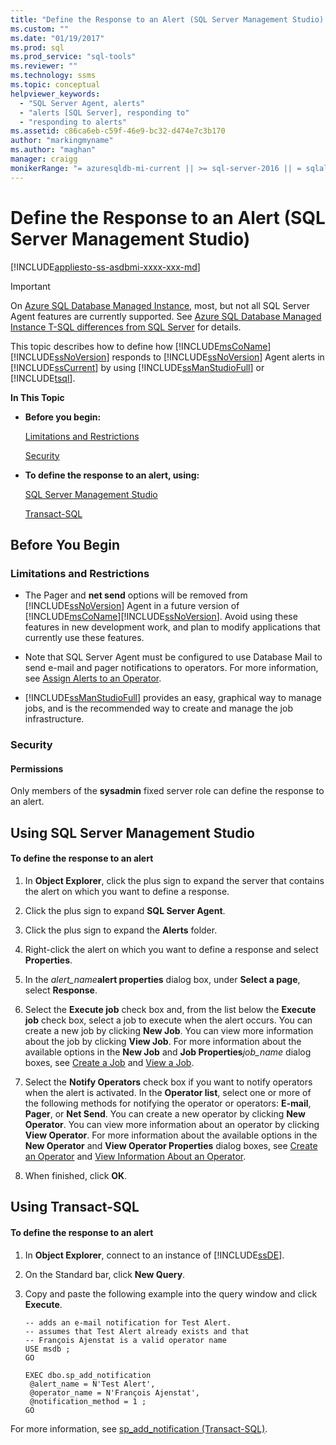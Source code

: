 ```yaml
---
title: "Define the Response to an Alert (SQL Server Management Studio) | Microsoft Docs"
ms.custom: ""
ms.date: "01/19/2017"
ms.prod: sql
ms.prod_service: "sql-tools"
ms.reviewer: ""
ms.technology: ssms
ms.topic: conceptual
helpviewer_keywords: 
  - "SQL Server Agent, alerts"
  - "alerts [SQL Server], responding to"
  - "responding to alerts"
ms.assetid: c86ca6eb-c59f-46e9-bc32-d474e7c3b170
author: "markingmyname"
ms.author: "maghan"
manager: craigg
monikerRange: "= azuresqldb-mi-current || >= sql-server-2016 || = sqlallproducts-allversions"
---
```

# Define the Response to an Alert (SQL Server Management Studio)
[!INCLUDE[appliesto-ss-asdbmi-xxxx-xxx-md](../../includes/appliesto-ss-asdbmi-xxxx-xxx-md.md)]

> [!IMPORTANT]  
> On [Azure SQL Database Managed Instance](https://docs.microsoft.com/azure/sql-database/sql-database-managed-instance), most, but not all SQL Server Agent features are currently supported. See [Azure SQL Database Managed Instance T-SQL differences from SQL Server](https://docs.microsoft.com/azure/sql-database/sql-database-managed-instance-transact-sql-information#sql-server-agent) for details.

This topic describes how to define how [!INCLUDE[msCoName](../../includes/msconame_md.md)] [!INCLUDE[ssNoVersion](../../includes/ssnoversion-md.md)] responds to [!INCLUDE[ssNoVersion](../../includes/ssnoversion-md.md)] Agent alerts in [!INCLUDE[ssCurrent](../../includes/sscurrent-md.md)] by using [!INCLUDE[ssManStudioFull](../../includes/ssmanstudiofull-md.md)] or [!INCLUDE[tsql](../../includes/tsql-md.md)].  
  
**In This Topic**  
  
-   **Before you begin:**  
  
    [Limitations and Restrictions](#Restrictions)  
  
    [Security](#Security)  
  
-   **To define the response to an alert, using:**  
  
    [SQL Server Management Studio](#SSMSProcedure)  
  
    [Transact-SQL](#TsqlProcedure)  
  
## <a name="BeforeYouBegin"></a>Before You Begin  
  
### <a name="Restrictions"></a>Limitations and Restrictions  
  
-   The Pager and **net send** options will be removed from [!INCLUDE[ssNoVersion](../../includes/ssnoversion-md.md)] Agent in a future version of [!INCLUDE[msCoName](../../includes/msconame_md.md)][!INCLUDE[ssNoVersion](../../includes/ssnoversion-md.md)]. Avoid using these features in new development work, and plan to modify applications that currently use these features.  
  
-   Note that SQL Server Agent must be configured to use Database Mail to send e-mail and pager notifications to operators. For more information, see [Assign Alerts to an Operator](assign-alerts-to-an-operator.md).  
  
-   [!INCLUDE[ssManStudioFull](../../includes/ssmanstudiofull-md.md)] provides an easy, graphical way to manage jobs, and is the recommended way to create and manage the job infrastructure.  
  
### <a name="Security"></a>Security  
  
#### <a name="Permissions"></a>Permissions  
Only members of the **sysadmin** fixed server role can define the response to an alert.  
  
## <a name="SSMSProcedure"></a>Using SQL Server Management Studio  
  
#### To define the response to an alert  
  
1.  In **Object Explorer**, click the plus sign to expand the server that contains the alert on which you want to define a response.  
  
2.  Click the plus sign to expand **SQL Server Agent**.  
  
3.  Click the plus sign to expand the **Alerts** folder.  
  
4.  Right-click the alert on which you want to define a response and select **Properties**.  
  
5.  In the _alert\_name_**alert properties** dialog box, under **Select a page**, select **Response**.  
  
6.  Select the **Execute job** check box and, from the list below the **Execute job** check box, select a job to execute when the alert occurs. You can create a new job by clicking **New Job**. You can view more information about the job by clicking **View Job**. For more information about the available options in the **New Job** and **Job Properties**_job\_name_ dialog boxes, see [Create a Job](../../ssms/agent/create-a-job.md) and [View a Job](../../ssms/agent/view-a-job.md).  
  
7.  Select the **Notify Operators** check box if you want to notify operators when the alert is activated. In the **Operator list**, select one or more of the following methods for notifying the operator or operators: **E-mail**, **Pager**, or **Net Send**. You can create a new operator by clicking **New Operator**. You can view more information about an operator by clicking **View Operator**. For more information about the available options in the **New Operator** and **View Operator Properties** dialog boxes, see [Create an Operator](../../ssms/agent/create-an-operator.md) and [View Information About an Operator](../../ssms/agent/view-information-about-an-operator.md).  
  
8.  When finished, click **OK**.  
  
## <a name="TsqlProcedure"></a>Using Transact-SQL  
  
#### To define the response to an alert  
  
1.  In **Object Explorer**, connect to an instance of [!INCLUDE[ssDE](../../includes/ssde_md.md)].  
  
2.  On the Standard bar, click **New Query**.  
  
3.  Copy and paste the following example into the query window and click **Execute**.  
  
    ```  
    -- adds an e-mail notification for Test Alert.  
    -- assumes that Test Alert already exists and that
    -- François Ajenstat is a valid operator name   
    USE msdb ;  
    GO  
  
    EXEC dbo.sp_add_notification  
     @alert_name = N'Test Alert',  
     @operator_name = N'François Ajenstat',  
     @notification_method = 1 ;  
    GO  
    ```  
  
For more information, see [sp_add_notification (Transact-SQL)](https://msdn.microsoft.com/0525e0a2-ed0b-4e69-8a4c-a9e3e3622fbd).  
  
